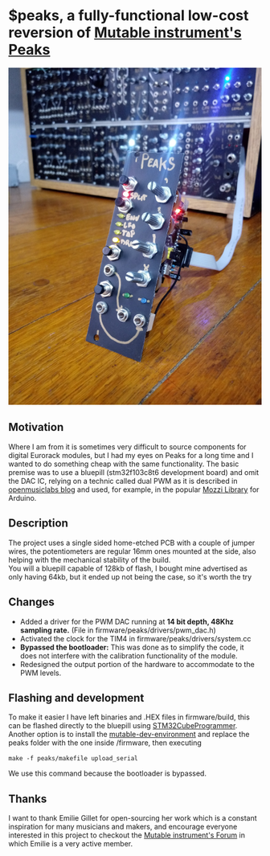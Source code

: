 # $peaks, a fully-functional low-cost reversion of [Mutable instrument's Peaks](https://mutable-instruments.net/modules/peaks/)

![Photo of the finished build](photo.jpg)




## Motivation
Where I am from it is sometimes very difficult to source components for digital Eurorack modules, but I had my eyes on Peaks for a long time and I wanted to do something cheap with the same functionality. The basic premise was to use a bluepill (stm32f103c8t6 development board) and omit the DAC IC, relying on a technic called dual PWM as it is described in [openmusiclabs blog](http://www.openmusiclabs.com/learning/digital/pwm-dac/dual-pwm-circuits/index.html) and used, for example, in the popular [Mozzi Library](https://github.com/sensorium/Mozzi) for Arduino.

## Description
The project uses a single sided home-etched PCB with a couple of jumper wires, the potentiometers are regular 16mm ones mounted at the side, also helping with the mechanical stability of the build. <br>
You will a bluepill capable of 128kb of flash, I bought mine advertised as only having 64kb, but it ended up not being the case, so it's worth the try

## Changes
* Added a driver for the PWM DAC running at **14 bit depth, 48Khz sampling rate.** (File in firmware/peaks/drivers/pwm_dac.h)
* Activated the clock for the TIM4 in firmware/peaks/drivers/system.cc
* **Bypassed the bootloader:** This was done as to simplify the code, it does not interfere with the calibration functionality of the module.
* Redesigned the output portion of the hardware to accommodate to the PWM levels. 

## Flashing and development
To make it easier I have left binaries and .HEX files in firmware/build, this can be flashed directly to the bluepill using [STM32CubeProgrammer](https://www.st.com/en/development-tools/stm32cubeprog.html). <br>
Another option is to install the [mutable-dev-environment](https://github.com/pichenettes/mutable-dev-environment) and replace the peaks folder with the one inside /firmware, then executing

    make -f peaks/makefile upload_serial

We use this command because the bootloader is bypassed.

## Thanks
I want to thank Emilie Gillet for open-sourcing her work which is a constant inspiration for many musicians and makers, and encourage everyone interested in this project to checkout the [Mutable instrument's Forum](https://forum.mutable-instruments.net/) in which Emilie is a very active member.
